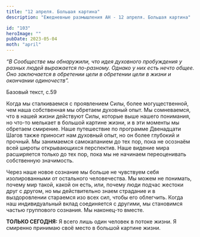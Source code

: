 ```yaml
---
title: "12 апреля. Большая картина"
description: "Ежедневные размышления АН - 12 апреля. Большая картина"

id: "103"
heroImage: ""
pubDate: 2023-05-04
moth: "april"
---
```


_“В Сообществе мы обнаружили, что идея духовного пробуждения у разных людей
выражается по-разному. Однако у них есть нечто общее. Оно заключается в
обретении цели в обретении цели в жизни и окончании одиночеств”._

Базовый текст, с.59

Когда мы сталкиваемся с проявлением Силы, более могущественной, чем наша
собственная мы обретаем духовный опыт. Мы сомневаемся, что в нашей жизни
действуют Силы, которые выше нашего понимания, но что-то мелькает в большой
картине жизни, и в эти моменты мы обретаем смирение. Наше путешествие по
программе Двенадцати Шагов также приносит нам духовный опыт, но он более
глубокий и прочный. Мы занимаемся самокапанием до тех пор, пока не осознаём
всей широты открывающихся перспектив. Наше видение мира расширяется только до
тех пор, пока мы не начинаем переоценивать собственную значимость.

Через наше новое сознание мы больше не чувствуем себя изолированными от
остального человечества. Мы можем не понимать, почему мир такой, какой он
есть, или, почему люди подчас жестоки друг с другом, но мы действительно знаем
страдание и в выздоровлении стараемся изо всех сил, чтобы его облегчить. Когда
наш индивидуальный вклад соединяется с другими, мы становимся частью
группового сознания. Мы наконец-то вместе.

**ТОЛЬКО СЕГОДНЯ:** Я всего лишь один человек в потоке жизни. Я смиренно
принимаю своё место в большой картине жизни.
